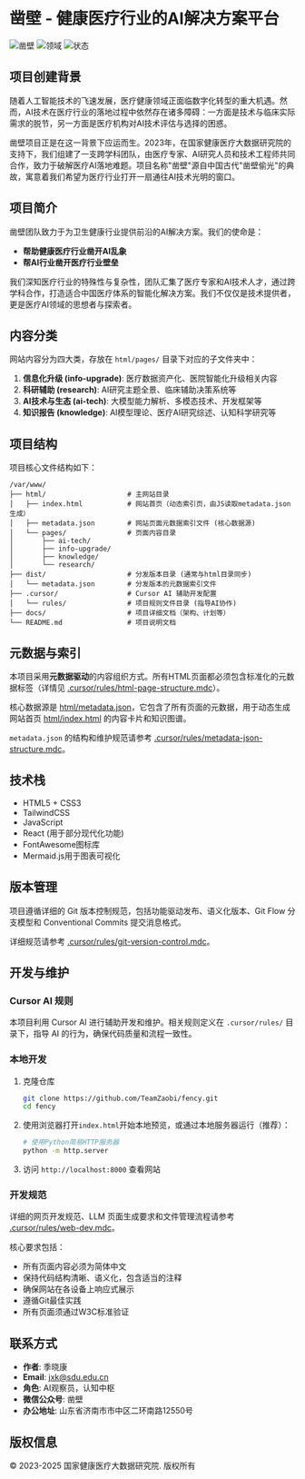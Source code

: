 # 凿壁 - 健康医疗行业的AI解决方案平台

![凿壁](https://img.shields.io/badge/团队-凿壁-blue)
![领域](https://img.shields.io/badge/领域-医疗AI-green)
![状态](https://img.shields.io/badge/状态-持续更新-brightgreen)

## 项目创建背景

随着人工智能技术的飞速发展，医疗健康领域正面临数字化转型的重大机遇。然而，AI技术在医疗行业的落地过程中依然存在诸多障碍：一方面是技术与临床实际需求的脱节，另一方面是医疗机构对AI技术评估与选择的困惑。

凿壁项目正是在这一背景下应运而生。2023年，在国家健康医疗大数据研究院的支持下，我们组建了一支跨学科团队，由医疗专家、AI研究人员和技术工程师共同合作，致力于破解医疗AI落地难题。项目名称"凿壁"源自中国古代"凿壁偷光"的典故，寓意着我们希望为医疗行业打开一扇通往AI技术光明的窗口。

## 项目简介

凿壁团队致力于为卫生健康行业提供前沿的AI解决方案。我们的使命是：

- **帮助健康医疗行业凿开AI乱象**
- **帮AI行业凿开医疗行业壁垒**

我们深知医疗行业的特殊性与复杂性，团队汇集了医疗专家和AI技术人才，通过跨学科合作，打造适合中国医疗体系的智能化解决方案。我们不仅仅是技术提供者，更是医疗AI领域的思想者与探索者。

## 内容分类

网站内容分为四大类，存放在 `html/pages/` 目录下对应的子文件夹中：

1. **信息化升级 (info-upgrade)**: 医疗数据资产化、医院智能化升级相关内容
2. **科研辅助 (research)**: AI研究主题全景、临床辅助决策系统等
3. **AI技术与生态 (ai-tech)**: 大模型能力解析、多模态技术、开发框架等
4. **知识报告 (knowledge)**: AI模型理论、医疗AI研究综述、认知科学研究等

## 项目结构

项目核心文件结构如下：

```
/var/www/
├── html/                    # 主网站目录
│   ├── index.html           # 网站首页（动态索引页，由JS读取metadata.json生成）
│   ├── metadata.json        # 网站页面元数据索引文件 (核心数据源)
│   └── pages/               # 页面内容目录
│       ├── ai-tech/
│       ├── info-upgrade/
│       ├── knowledge/
│       └── research/
├── dist/                    # 分发版本目录 (通常与html目录同步)
│   └── metadata.json        # 分发版本的元数据索引文件
├── .cursor/                 # Cursor AI 辅助开发配置
│   └── rules/               # 项目规则文件目录 (指导AI协作)
├── docs/                    # 项目详细文档（架构、计划等）
└── README.md                # 项目说明文档
```

## 元数据与索引

本项目采用**元数据驱动**的内容组织方式。所有HTML页面都必须包含标准化的元数据标签（详情见 [.cursor/rules/html-page-structure.mdc](mdc:.cursor/rules/html-page-structure.mdc)）。

核心数据源是 [html/metadata.json](mdc:html/metadata.json)，它包含了所有页面的元数据，用于动态生成网站首页 [html/index.html](mdc:html/index.html) 的内容卡片和知识图谱。

`metadata.json` 的结构和维护规范请参考 [.cursor/rules/metadata-json-structure.mdc](mdc:.cursor/rules/metadata-json-structure.mdc)。

## 技术栈

- HTML5 + CSS3
- TailwindCSS
- JavaScript
- React (用于部分现代化功能)
- FontAwesome图标库
- Mermaid.js用于图表可视化

## 版本管理

项目遵循详细的 Git 版本控制规范，包括功能驱动发布、语义化版本、Git Flow 分支模型和 Conventional Commits 提交消息格式。

详细规范请参考 [.cursor/rules/git-version-control.mdc](mdc:.cursor/rules/git-version-control.mdc)。

## 开发与维护

### Cursor AI 规则
本项目利用 Cursor AI 进行辅助开发和维护。相关规则定义在 `.cursor/rules/` 目录下，指导 AI 的行为，确保代码质量和流程一致性。

### 本地开发

1. 克隆仓库
   ```bash
   git clone https://github.com/TeamZaobi/fency.git
   cd fency
   ```

2. 使用浏览器打开`index.html`开始本地预览，或通过本地服务器运行（推荐）：
   ```bash
   # 使用Python简易HTTP服务器
   python -m http.server
   ```

3. 访问 `http://localhost:8000` 查看网站

### 开发规范
详细的网页开发规范、LLM 页面生成要求和文件管理流程请参考 [.cursor/rules/web-dev.mdc](mdc:.cursor/rules/web-dev.mdc)。

核心要求包括：
- 所有页面内容必须为简体中文
- 保持代码结构清晰、语义化，包含适当的注释
- 确保网站在各设备上响应式展示
- 遵循Git最佳实践
- 所有页面须通过W3C标准验证

## 联系方式

- **作者**: 季晓康
- **Email**: jxk@sdu.edu.cn
- **角色**: AI观察员，认知中枢
- **微信公众号**: 凿壁
- **办公地址**: 山东省济南市市中区二环南路12550号

## 版权信息

© 2023-2025 国家健康医疗大数据研究院. 版权所有
